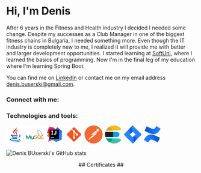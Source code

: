 # Hi, I'm Denis

After 6 years in the Fitness and Health industry I decided I needed some change. Despite my successes as a Club Manager in one of the biggest fitness chains in Bulgaria, I needed something more. Even though the IT industry is completely new to me, I realized it will provide me with better and larger development opportunities. I started learning at [SoftUni](https://softuni.bg/), where I learned the basics of programming. Now I'm in the final leg of my education where I'm learning Spring Boot.

You can find me on [LinkedIn](https://www.linkedin.com/in/denis-buserski/) or contact me on my email address denis.buserski@gmail.com.

### Connect with me:

### Technologies and tools:

[![Java](icons/java-logo-48x48.png)](https://www.java.com/en/)
[![MySQL](icons/mysql-logo-48x48.png)](https://www.mysql.com/)
[![IntelliJ](icons/intellij-idea-48x48.png)](https://www.jetbrains.com/idea/)
[![Git](icons/git-48x48.png)](https://git-scm.com/)
[![Postman](icons/postman-48x48.png)](https://www.postman.com/)
[![Elastic-search](icons/elastic-search-48x48.png)](https://www.elastic.co/)
[![Jira](icons/jira-48x48.png)](https://www.atlassian.com/software/jira)
[![Confluence](icons/confluence-48x48.png)](https://www.atlassian.com/software/confluence)


![Denis BUserski's GitHub stats](https://github-readme-stats.zohan.tech/api?username=denisbuserski&show_icons=true&theme=github_dark)




<p align="center">
## Certificates ##
</p>












 
 

